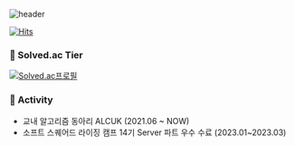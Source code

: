 ![header](https://capsule-render.vercel.app/api?type=slice&color=E39FF6&height=60&section=header)


[![Hits](https://hits.seeyoufarm.com/api/count/incr/badge.svg?url=https%3A%2F%2Fgithub.com%2Flinirini&count_bg=%2379C83D&title_bg=%23555555&icon=&icon_color=%23E7E7E7&title=hits&edge_flat=false)](https://hits.seeyoufarm.com)


### 🚀 Solved.ac Tier

[![Solved.ac프로필](http://mazassumnida.wtf/api/v2/generate_badge?boj=linirini)](https://solved.ac/linirini)

### 🚀 Activity

* 교내 알고리즘 동아리 ALCUK (2021.06 ~ NOW)
* 소프트 스퀘어드 라이징 캠프 14기 Server 파트 우수 수료 (2023.01~2023.03)
